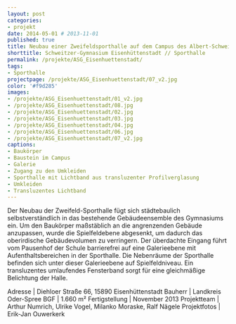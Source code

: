 ```yaml
---
layout: post
categories:
- projekt
date: 2014-05-01 # 2013-11-01
published: true
title: Neubau einer Zweifeldsporthalle auf dem Campus des Albert-Schweitzer-Gymnasiums
shorttitle: Schweitzer-Gymnasium Eisenhüttenstadt // Sporthalle
permalink: /projekte/ASG_Eisenhuettenstadt/
tags: 
- Sporthalle
projectpage: /projekte/ASG_Eisenhuettenstadt/07_v2.jpg 
color: '#f9d285'
images:
- /projekte/ASG_Eisenhuettenstadt/01_v2.jpg
- /projekte/ASG_Eisenhuettenstadt/08.jpg
- /projekte/ASG_Eisenhuettenstadt/02.jpg
- /projekte/ASG_Eisenhuettenstadt/03.jpg
- /projekte/ASG_Eisenhuettenstadt/04.jpg
- /projekte/ASG_Eisenhuettenstadt/06.jpg
- /projekte/ASG_Eisenhuettenstadt/07_v2.jpg
captions:
- Baukörper
- Baustein im Campus
- Galerie
- Zugang zu den Umkleiden
- Sporthalle mit Lichtband aus transluzenter Profilverglasung
- Umkleiden
- Transluzentes Lichtband
---
```

Der Neubau der Zweifeld-Sporthalle fügt sich städtebaulich selbstverständlich in das bestehende Gebäudeensemble des Gymnasiums ein. Um den Baukörper maßstäblich an die angrenzenden Gebäude anzupassen, wurde die Spielfeldebene abgesenkt, um dadurch das oberirdische Gebäudevolumen zu verringern. Der überdachte Eingang führt vom Pausenhof der Schule barrierefrei auf eine Galerieebene mit Aufenthaltsbereichen in der Sporthalle. Die Nebenräume der Sporthalle befinden sich unter dieser Galerieebene auf Spielfeldniveau. Ein transluzentes umlaufendes Fensterband sorgt für eine gleichmäßige Belichtung der Halle.


Adresse			|	Diehloer Straße 66, 15890 Eisenhüttenstadt 
Bauherr			|	Landkreis Oder-Spree 
BGF				|	1.660 m² 
Fertigstellung	|	November 2013 
Projektteam		|	Arthur Numrich, Ulrike Vogel, Milanko Moraske, Ralf Nägele 
Projektfotos	|	Erik-Jan Ouwerkerk